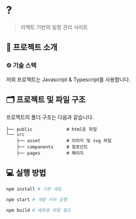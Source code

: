 # ?

> 리액트 기반의 일정 관리 사이트

## 📌 프로젝트 소개

### ⚙ 기술 스택

저희 프로젝트는 Javascript & Typescript를 사용합니다.

## 🗂 프로젝트 및 파일 구조

프로젝트의 폴더 구조는 다음과 같습니다.

```
├── public             # html등 파일
└── src
    ├── asset          # 이미지 및 svg 파일
    ├── components     # 컴포넌트
    ├── pages          # 페이지
```
## 💻 실행 방법

```bash
npm install # 기본 세팅
```

```bash
npm start # 개발 서버 실행
```

```bash
npm build # 배포용 파일 빌드
